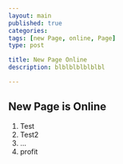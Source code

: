 ```yaml
---
layout: main
published: true
categories:
tags: [new Page, online, Page]
type: post

title: New Page Online
description: blblblblblblbl

---
```


## New Page is Online
1. Test
2. Test2
3. ...
4. profit